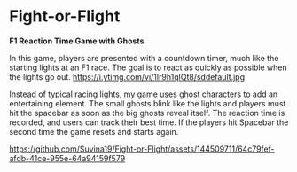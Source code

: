 # Fight-or-Flight
**F1 Reaction Time Game with Ghosts**

In this game, players are presented with a countdown timer, much like the starting lights at an F1 race. The goal is to react as quickly as possible when the lights go out.
https://i.ytimg.com/vi/1Ir9h1qlQt8/sddefault.jpg

Instead of typical racing lights, my game uses ghost characters to add an entertaining element. The small ghosts blink like the lights and players must hit the spacebar as soon as the big ghosts reveal itself. The reaction time is recorded, and users can track their best time. If the players hit Spacebar the second time the game resets and starts again.

https://github.com/Suvina19/Fight-or-Flight/assets/144509711/64c79fef-afdb-41ce-955e-64a94159f579

